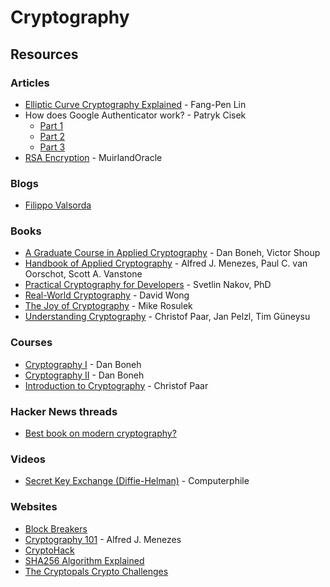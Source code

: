 # Cryptography

## Resources

### Articles

* [Elliptic Curve Cryptography Explained](https://fangpenlin.com/posts/2019/10/07/elliptic-curve-cryptography-explained/) - Fang-Pen Lin
* How does Google Authenticator work? - Patryk Cisek
  * [Part 1](https://prezu.ca/post/2021-07-30-totp-1/)
  * [Part 2](https://prezu.ca/post/2021-08-12-totp-2/)
  * [Part 3](https://prezu.ca/post/2021-08-16-totp-3/)
* [RSA Encryption](https://muirlandoracle.co.uk/2020/01/29/rsa-encryption/) - MuirlandOracle

### Blogs

* [Filippo Valsorda](https://filippo.io/)

### Books

* [A Graduate Course in Applied Cryptography](https://toc.cryptobook.us/) - Dan Boneh, Victor Shoup
* [Handbook of Applied Cryptography](https://cacr.uwaterloo.ca/hac/) - Alfred J. Menezes, Paul C. van Oorschot, Scott A. Vanstone
* [Practical Cryptography for Developers](https://cryptobook.nakov.com/) - Svetlin Nakov, PhD
* [Real-World Cryptography](https://www.manning.com/books/real-world-cryptography) - David Wong
* [The Joy of Cryptography](https://joyofcryptography.com/) - Mike Rosulek
* [Understanding Cryptography](https://www.cryptography-textbook.com/) - Christof Paar, Jan Pelzl, Tim Güneysu

### Courses

* [Cryptography I](https://www.coursera.org/learn/crypto) - Dan Boneh
* [Cryptography II](https://www.coursera.org/learn/crypto2) - Dan Boneh
* [Introduction to Cryptography](https://www.youtube.com/channel/UC1usFRN4LCMcfIV7UjHNuQg/videos) - Christof Paar

### Hacker News threads

* [Best book on modern cryptography?](https://news.ycombinator.com/item?id=31533041)

### Videos

* [Secret Key Exchange (Diffie-Helman)](https://www.youtube.com/watch?v=NmM9HA2MQGI) - Computerphile

### Websites

* [Block Breakers](https://davidwong.fr/blockbreakers/index.html)
* [Cryptography 101](https://cryptography101.ca/) - Alfred J. Menezes
* [CryptoHack](https://cryptohack.org/)
* [SHA256 Algorithm Explained](https://sha256algorithm.com/)
* [The Cryptopals Crypto Challenges](https://cryptopals.com/)
